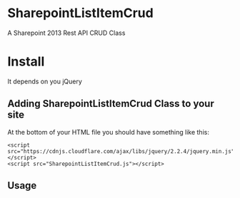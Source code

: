 # SharepointListItemCrud
A Sharepoint 2013 Rest API CRUD Class

# Install
It depends on you jQuery



## Adding SharepointListItemCrud Class to your site
At the bottom of your HTML file you should have something like this:

```
<script src="https://cdnjs.cloudflare.com/ajax/libs/jquery/2.2.4/jquery.min.js"></script>
<script src="SharepointListItemCrud.js"></script>
```
## Usage
